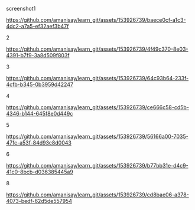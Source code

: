 screenshot1

https://github.com/amanisay/learn_git/assets/153926739/baece0cf-a1c3-4dc2-a7a5-ef32aef3b47f

 2

 https://github.com/amanisay/learn_git/assets/153926739/4f49c370-8e03-4391-b7f9-3a8d509f803f

 3

 https://github.com/amanisay/learn_git/assets/153926739/64c93b64-233f-4cfb-b345-0b3959d42247

 4

 https://github.com/amanisay/learn_git/assets/153926739/ce666c58-cd5b-4346-b144-645f8e0d449c

 5

 https://github.com/amanisay/learn_git/assets/153926739/56166a00-7035-47fc-a53f-84d93c8d0043

6

https://github.com/amanisay/learn_git/assets/153926739/b77bb31e-d4c9-41c0-8bcb-d036385445a9

8

https://github.com/amanisay/learn_git/assets/153926739/cd8bae06-a378-4073-bedf-62d5de557954
